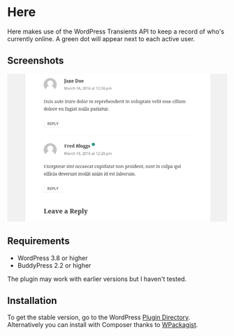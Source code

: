 # Here

Here makes use of the WordPress Transients API to keep a record of who's currently online. A green dot will appear next to each active user.

## Screenshots

![A dot showing a user is online now](https://raw.githubusercontent.com/henrywright/here/master/assets/screenshot-1.png)

## Requirements

 - WordPress 3.8 or higher
 - BuddyPress 2.2 or higher

The plugin may work with earlier versions but I haven't tested.

## Installation

To get the stable version, go to the WordPress [Plugin Directory](https://wordpress.org/plugins/). Alternatively you can install with Composer thanks to [WPackagist](http://wpackagist.org/).
